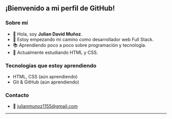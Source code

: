 ## ¡Bienvenido a mi perfil de GitHub!

### Sobre mí
- 👋 Hola, soy **Julian David Muñoz**.
- 📝 Estoy empezando mi camino como desarrollador web Full Stack.
- 📚 Aprendiendo poco a poco sobre programación y tecnología.
- 🌱 Actualmente estudiando HTML y CSS.

### Tecnologías que estoy aprendiendo
- HTML, CSS (aún aprendiendo)
- Git & GitHub (aún aprendiendo)

### Contacto
- 📧 julianmunoz1155@gmail.com

----------------------------------------------------------------

